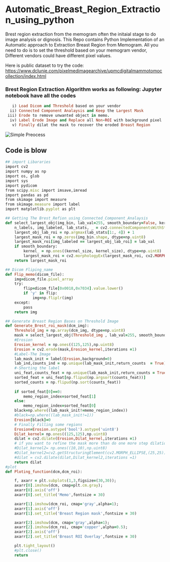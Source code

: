 # Automatic_Breast_Region_Extraction_using_python
Brest region extraction from the memogram often the initaial stage to do image analysis or dignosis. This Repo contains Python Implementation of an Automatic approach to Extraction Breast Region from Memogram. All you need to do is to set the threshold based on your memogram vendor, Different vendors could have different pixel values.

Here is public dataset to try the code: https://www.dclunie.com/pixelmedimagearchive/upmcdigitalmammotomocollection/index.html


### Brest Region Extraction Algorithm works as following: Jupyter notebook have all the codes
```ruby  
   i) Load Dicom and Threshold based on your vendor
  ii) Connected Component Analaysis and Keep the Largest Mask
 iii) Erode to remove unwanted object in memo.
  iv) Label Erode Image and Replace all Non-ROI with background pixel
   v) Finally dilat the mask to recover the eroded Breast Region
```  

![Simple Preocess](https://github.com/fitushar/Automatic_Breast_Region_Extraction_using_python/blob/master/Figure/Process.png)

## Code is blow
```ruby
## import Libararies
import cv2
import numpy as np
import os, glob
import sys
import pydicom
from scipy.misc import imsave,imread
import pandas as pd
from skimage import measure
from skimage.measure import label
import matplotlib.pyplot as plt

## Getting The Brest_Refion_using_Connected_Component_Analaysis
def select_largest_obj(img_bin, lab_val=255, smooth_boundary=False, kernel_size=15):
    n_labels, img_labeled, lab_stats, _ = cv2.connectedComponentsWithStats(img_bin, connectivity=8, ltype=cv2.CV_32S)
    largest_obj_lab_roi = np.argmax(lab_stats[1:, 4]) + 1
    largest_mask_roi = np.zeros(img_bin.shape, dtype=np.uint8)
    largest_mask_roi[img_labeled == largest_obj_lab_roi] = lab_val
    if smooth_boundary:
        kernel_ = np.ones((kernel_size, kernel_size), dtype=np.uint8)
        largest_mask_roi = cv2.morphologyEx(largest_mask_roi, cv2.MORPH_OPEN, kernel_)
    return largest_mask_roi

## Dicom Fliping_name
def Flip_memo(dicom_file):
    img=dicom_file.pixel_array
    try:
        flip=dicom_file[0x0018,0x7034].value.lower()
        if 'y' in flip:
            img=np.fliplr(img)
    except:
        pass
    return img

## Generate Breast Region Bases on Threshold Image
def Generate_Brest_roi_mask(dcm_img):
    Threshold_img = np.array(dcm_img, dtype=np.uint8)
    mask = select_largest_obj(Threshold_img , lab_val=255, smooth_boundary=True, kernel_size=15)
    #Erosion
    Erosion_kernel = np.ones((125,125),np.uint8)
    Erosion = cv2.erode(mask,Erosion_kernel,iterations =1)
    #Label-The Image
    lab_mask_init = label(Erosion,background=0)
    lab_ind,counts_ind = np.unique(lab_mask_init,return_counts  = True)
    #-Shorting the label
    uni_feat,counts_feat = np.unique(lab_mask_init,return_counts = True)
    sorted_feat = uni_feat[np.flipud(np.argsort(counts_feat))]
    sorted_counts = np.flipud(np.sort(counts_feat))
    
    if sorted_feat[0]==0:
        memo_region_index=sorted_feat[1]
    else:
        memo_region_index=sorted_feat[0]
    black=np.where((lab_mask_init!=memo_region_index))
    #black=np.where((lab_mask_init!=1))
    Erosion[black]=0
    # Finally Filling some regions
    Erosion=Erosion.astype('bool').astype('uint8')
    Dilat_kernel= np.ones((125,125),np.uint8)
    dilat = cv2.dilate(Erosion,Dilat_kernel,iterations =1)
    # if you want to refine the mask more than do one more step dilation
    #Dilat_kernel2= np.ones((10,10),np.uint8)
    #Dilat_kernel2=cv2.getStructuringElement(cv2.MORPH_ELLIPSE,(25,25))
    #dilat = cv2.dilate(dilat,Dilat_kernel2,iterations =1)
    return dilat
#plot    
def Ploting_function(dcm,dcm_roi):

    f, axarr = plt.subplots(1,3,figsize=(30,30));
    axarr[0].imshow(dcm, cmap=plt.cm.gray);
    axarr[0].axis('off')
    axarr[0].set_title('Memo',fontsize = 30)

    axarr[1].imshow(dcm_roi, cmap='gray',alpha=1);
    axarr[1].axis('off')
    axarr[1].set_title('Breast Region mask',fontsize = 30)

    axarr[2].imshow(dcm, cmap='gray',alpha=1);
    axarr[2].imshow(dcm_roi, cmap='copper',alpha=0.5);
    axarr[2].axis('off')
    axarr[2].set_title('Breast ROI Overlay',fontsize = 30)

    plt.tight_layout()
    #plt.close()
    return


```




